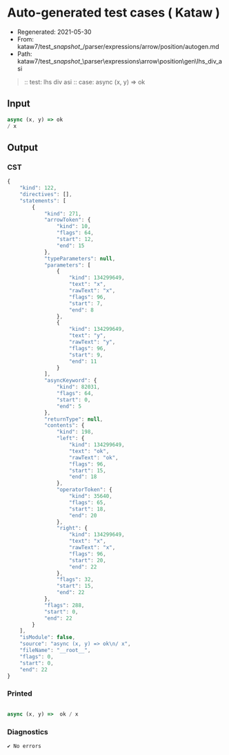 # Auto-generated test cases ( Kataw )
- Regenerated: 2021-05-30
- From: kataw7/test\__snapshot__/parser/expressions/arrow/position/autogen.md
- Path: kataw7/test\__snapshot__\parser\expressions\arrow\position\gen\lhs_div_asi
> :: test: lhs div asi
> :: case: async (x, y) => ok
## Input

`````js
async (x, y) => ok
/ x
`````
## Output

### CST

```javascript
{
    "kind": 122,
    "directives": [],
    "statements": [
        {
            "kind": 271,
            "arrowToken": {
                "kind": 10,
                "flags": 64,
                "start": 12,
                "end": 15
            },
            "typeParameters": null,
            "parameters": [
                {
                    "kind": 134299649,
                    "text": "x",
                    "rawText": "x",
                    "flags": 96,
                    "start": 7,
                    "end": 8
                },
                {
                    "kind": 134299649,
                    "text": "y",
                    "rawText": "y",
                    "flags": 96,
                    "start": 9,
                    "end": 11
                }
            ],
            "asyncKeyword": {
                "kind": 82031,
                "flags": 64,
                "start": 0,
                "end": 5
            },
            "returnType": null,
            "contents": {
                "kind": 198,
                "left": {
                    "kind": 134299649,
                    "text": "ok",
                    "rawText": "ok",
                    "flags": 96,
                    "start": 15,
                    "end": 18
                },
                "operatorToken": {
                    "kind": 35640,
                    "flags": 65,
                    "start": 18,
                    "end": 20
                },
                "right": {
                    "kind": 134299649,
                    "text": "x",
                    "rawText": "x",
                    "flags": 96,
                    "start": 20,
                    "end": 22
                },
                "flags": 32,
                "start": 15,
                "end": 22
            },
            "flags": 288,
            "start": 0,
            "end": 22
        }
    ],
    "isModule": false,
    "source": "async (x, y) => ok\n/ x",
    "fileName": "__root__",
    "flags": 0,
    "start": 0,
    "end": 22
}
```

### Printed

```javascript

async (x, y) =>  ok / x
```

### Diagnostics

```javascript
✔ No errors
```

